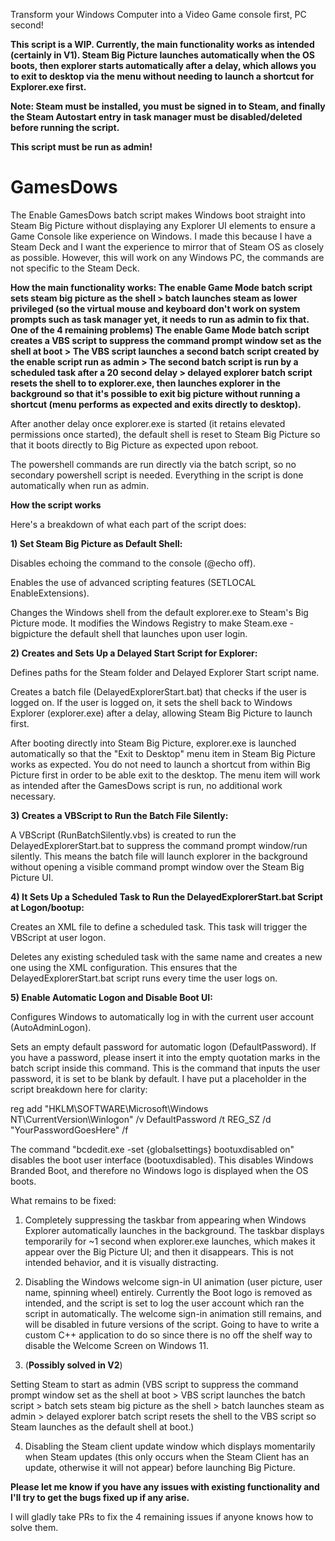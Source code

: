 Transform your Windows Computer into a Video Game console first, PC second!

**This script is a WIP. Currently, the main functionality works as intended (certainly in V1). Steam Big Picture launches automatically when the OS boots, then explorer starts automatically after a delay, which allows you to exit to desktop via the menu without needing to launch a shortcut for Explorer.exe first.**

**Note: Steam must be installed, you must be signed in to Steam, and finally the Steam Autostart entry in task manager must be disabled/deleted before running the script.**

**This script must be run as admin!**

# GamesDows
The Enable GamesDows batch script makes Windows boot straight into Steam Big Picture without displaying any Explorer UI elements to ensure a Game Console like experience on Windows. I made this because I have a Steam Deck and I want the experience to mirror that of Steam OS as closely as possible. However, this will work on any Windows PC, the commands are not specific to the Steam Deck.

**How the main functionality works: The enable Game Mode batch script sets steam big picture as the shell > batch launches steam as lower privileged (so the virtual mouse and keyboard don't work on system prompts such as task manager yet, it needs to run as admin to fix that. One of the 4 remaining problems) The enable Game Mode batch script creates a VBS script to suppress the command prompt window set as the shell at boot > The VBS script launches a second batch script created by the enable script run as admin > The second batch script is run by a scheduled task after a 20 second delay > delayed explorer batch script resets the shell to to explorer.exe, then launches explorer in the background so that it's possible to exit big picture without running a shortcut (menu performs as expected and exits directly to desktop).** 

After another delay once explorer.exe is started (it retains elevated permissions once started), the default shell is reset to Steam Big Picture so that it boots directly to Big Picture as expected upon reboot. 

The powershell commands are run directly via the batch script, so no secondary powershell script is needed. Everything in the script is done automatically when run as admin.

**How the script works**

Here's a breakdown of what each part of the script does:

**1) Set Steam Big Picture as Default Shell:**

Disables echoing the command to the console (@echo off).

Enables the use of advanced scripting features (SETLOCAL EnableExtensions).

Changes the Windows shell from the default explorer.exe to Steam's Big Picture mode. It modifies the Windows Registry to make Steam.exe -bigpicture the default shell that launches upon user login.

**2) Creates and Sets Up a Delayed Start Script for Explorer:**

Defines paths for the Steam folder and Delayed Explorer Start script name.

Creates a batch file (DelayedExplorerStart.bat) that checks if the user is logged on. If the user is logged on, it sets the shell back to Windows Explorer (explorer.exe) after a delay, allowing Steam Big Picture to launch first.

After booting directly into Steam Big Picture, explorer.exe is launched automatically so that the "Exit to Desktop" menu item in Steam Big Picture works as expected. You do not need to launch a shortcut from within Big Picture first in order to be able exit to the desktop. The menu item will work as intended after the GamesDows script is run, no additional work necessary.

**3) Creates a VBScript to Run the Batch File Silently:**

A VBScript (RunBatchSilently.vbs) is created to run the DelayedExplorerStart.bat to suppress the command prompt window/run silently. This means the batch file will launch explorer in the background without opening a visible command prompt window over the Steam Big Picture UI.

**4) It Sets Up a Scheduled Task to Run the DelayedExplorerStart.bat Script at Logon/bootup:**

Creates an XML file to define a scheduled task. This task will trigger the VBScript at user logon.

Deletes any existing scheduled task with the same name and creates a new one using the XML configuration. This ensures that the DelayedExplorerStart.bat script runs every time the user logs on.

**5) Enable Automatic Logon and Disable Boot UI:**

Configures Windows to automatically log in with the current user account (AutoAdminLogon).

Sets an empty default password for automatic logon (DefaultPassword). If you have a password, please insert it into the empty quotation marks in the batch script inside this command. This is the command that inputs the user password, it is set to be blank by default. I have put a placeholder in the script breakdown here for clarity:

reg add "HKLM\SOFTWARE\Microsoft\Windows NT\CurrentVersion\Winlogon" /v DefaultPassword /t REG_SZ /d "YourPasswordGoesHere" /f

The command "bcdedit.exe -set {globalsettings} bootuxdisabled on" disables the boot user interface (bootuxdisabled). This disables Windows Branded Boot, and therefore no Windows logo is displayed when the OS boots.


What remains to be fixed:

1. Completely suppressing the taskbar from appearing when Windows Explorer automatically launches in the background. The taskbar displays temporarily for ~1 second when explorer.exe launches, which makes it appear over the Big Picture UI; and then it disappears. This is not intended behavior, and it is visually distracting. 

2. Disabling the Windows welcome sign-in UI animation (user picture, user name, spinning wheel) entirely. Currently the Boot logo is removed as intended, and the script is set to log the user account which ran the script in automatically. The welcome sign-in animation still remains, and will be disabled in future versions of the script. Going to have to write a custom C++ application to do so since there is no off the shelf way to disable the Welcome Screen on Windows 11.

3. (**Possibly solved in V2**)
  
Setting Steam to start as admin (VBS script to suppress the command prompt window set as the shell at boot > VBS script launches the batch script > batch sets steam big picture as the shell > batch launches steam as admin > delayed explorer batch script resets the shell to the VBS script so Steam launches as the default shell at boot.)

4. Disabling the Steam client update window which displays momentarily when Steam updates (this only occurs when the Steam Client has an update, otherwise it will not appear) before launching Big Picture.

**Please let me know if you have any issues with existing functionality and I'll try to get the bugs fixed up if any arise.**

I will gladly take PRs to fix the 4 remaining issues if anyone knows how to solve them.

